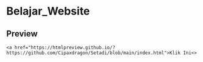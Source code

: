 # Belajar_Website

## Preview 
```
<a href="https://htmlpreview.github.io/?https://github.com/Cipaxdragon/Setadi/blob/main/index.html">Klik Ini<>

```

